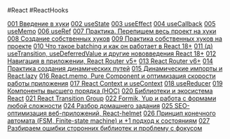 #React #ReactHooks 

[001 Введение в хуки](001%20Введение%20в%20хуки.md)
[002 useState](002%20useState.md)
[003 useEffect](003%20useEffect.md)
[004 useCallback](004%20useCallback.md)
[005 useMemo](005%20useMemo.md)
[006 useRef](006%20useRef.md)
[007 Практика. Перепишем весь проект на хуки](007%20Практика.%20Перепишем%20весь%20проект%20на%20хуки.md)
[008 Создание собственных хуков](008%20Создание%20собственных%20хуков.md)
[009 Практика собственных хуков на проекте](009%20Практика%20собственных%20хуков%20на%20проекте.md)
[010 Что такое batching и как он работает в React 18+](010%20Что%20такое%20batching%20и%20как%20он%20работает%20в%20React%2018+.md)
[011 (д) useTransition, useDeferredValue и другие нововведения React 18+](011%20(д)%20useTransition,%20useDeferredValue%20и%20другие%20нововведения%20React%2018+.md)
[012 Навигация в приложении, React Router v5+](012%20Навигация%20в%20приложении,%20React%20Router%20v5+.md)
[013 React Router v6+](013%20React%20Router%20v6+.md)
[014 Практика создания динамических путей](014%20Практика%20создания%20динамических%20путей.md)
[015 Динамические импорты и React.lazy](015%20Динамические%20импорты%20и%20React.lazy.md)
[016 React.memo, Pure Component и оптимизация скорости работы приложения](016%20React.memo,%20Pure%20Component%20и%20оптимизация%20скорости%20работы%20приложения.md)
[017 React Context и useContext](017%20React%20Context%20и%20useContext.md)
[018 useReducer](018%20useReducer.md)
[019 Компоненты высшего порядка (HOC)](019%20Компоненты%20высшего%20порядка%20(HOC).md)
[020 Библиотеки и экосистема React](020%20Библиотеки%20и%20экосистема%20React.md)
[021 React Transition Group](021%20React%20Transition%20Group.md)
[022 Formik, Yup и работа с формами любой сложности](022%20Formik,%20Yup%20и%20работа%20с%20формами%20любой%20сложности.md)
[024 Разбор домашнего задания](024%20Разбор%20домашнего%20задания.md)
[025 SEO-оптимизация веб-приложений, React-helmet](025%20SEO-оптимизация%20веб-приложений,%20React-helmet.md)
[026 Принцип конечного автомата (FSM, Finite-state machine) и +1 подход к состояниям](026%20Принцип%20конечного%20автомата%20(FSM,%20Finite-state%20machine)%20и%20+1%20подход%20к%20состояниям.md)
[027 Разбираем ошибки сторонних библиотек и проблему с фокусом](027%20Разбираем%20ошибки%20сторонних%20библиотек%20и%20проблему%20с%20фокусом.md)